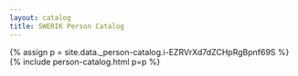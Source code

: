 ```yaml
---
layout: catalog
title: SWERIK Person Catalog
---
```

{% assign p = site.data._person-catalog.i-EZRVrXd7dZCHpRgBpnf69S %}
{% include person-catalog.html p=p %}

